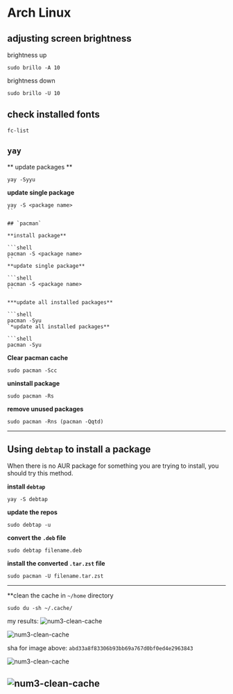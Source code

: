 # Arch Linux

## adjusting screen brightness

brightness up
```
sudo brillo -A 10
```

brightness down
```
sudo brillo -U 10
```

## check installed fonts
```shell
fc-list
```

## `yay`

** update packages **
```shell
yay -Syyu
```
**update single package**

```shell
yay -S <package name>
``

## `pacman`

**install package**

```shell
pacman -S <package name>
``
**update single package**

```shell
pacman -S <package name>
``

***update all installed packages**

```shell
pacman -Syu
`*update all installed packages**

```shell
pacman -Syu
```
**Clear pacman cache**

```shell
sudo pacman -Scc
```

**uninstall package**

```shell
sudo pacman -Rs
```

**remove unused packages**

```shell
sudo pacman -Rns (pacman -Qqtd)
```
---
## Using `debtap` to install a package

When there is no AUR package for something you are trying to install, you should try this method.

**install `debtap`**
```shell
yay -S debtap
```

**update the repos**
```shell
sudo debtap -u
```

**convert the `.deb` file**
```shell
sudo debtap filename.deb
```

**install the converted `.tar.zst` file**
```shell
sudo pacman -U filename.tar.zst
```
---

**clean the cache in `~/home` directory

```shell
sudo du -sh ~/.cache/
```

  my results:
  ![num3-clean-cache](images/num3-clean-cache.png)

  ![num3-clean-cache](https://github.com/djsnipa1/cheatsheets/blob/assets/images/num3-clean-cache.png)

  sha for image above:
  `abd33a8f83306b93bb69a767d0bf0ed4e2963843`

  ![num3-clean-cache](../assets/images/num3-clean-cache.png?raw=true)

  ![num3-clean-cache](https://github.com/djsnipa1/cheatsheets/assets/images/num3-clean-cache.png?raw=true)
---

